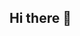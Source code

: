 ## Hi there 👋

<!--
**Tara-Moradi/Tara-Moradi** is a ✨ _special_ ✨ repository because its `README.md` (this file) appears on your GitHub profile.

Here are some ideas to get you started:

- 🔭 I’m currently working on energy-efficient nanophotonic deep
learning
- 🌱 I’m currently learning Machine learning
- 👯 I’m looking to collaborate on cutting edge photonic related technologies
- 💬 Ask me about Quantum optics, quantum, and optics
- 📫 How to reach me: tmordai@gmail.com

-->
